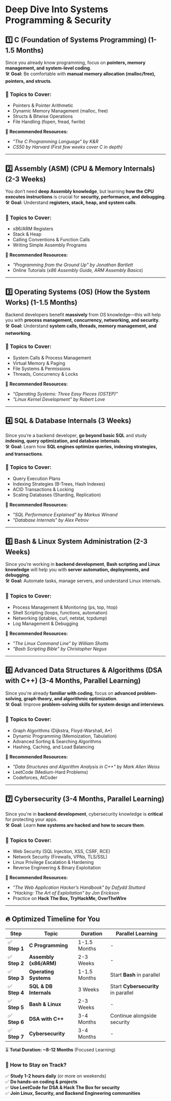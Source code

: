 # Deep Dive Into Systems Programming & Security

## 1️⃣ C (Foundation of Systems Programming) (1-1.5 Months)

Since you already know programming, focus on **pointers, memory management, and system-level coding**.  
🛠 **Goal:** Be comfortable with **manual memory allocation (malloc/free), pointers, and structs**.

### 🔹 Topics to Cover:

- Pointers & Pointer Arithmetic
- Dynamic Memory Management (malloc, free)
- Structs & Bitwise Operations
- File Handling (fopen, fread, fwrite)

📖 **Recommended Resources:**

- _"The C Programming Language" by K&R_
- _CS50 by Harvard (First few weeks cover C in depth)_

---

## 2️⃣ Assembly (ASM) (CPU & Memory Internals) (2-3 Weeks)

You don’t need **deep Assembly knowledge**, but learning **how the CPU executes instructions** is crucial for **security, performance, and debugging**.  
🛠 **Goal:** Understand **registers, stack, heap, and system calls**.

### 🔹 Topics to Cover:

- x86/ARM Registers
- Stack & Heap
- Calling Conventions & Function Calls
- Writing Simple Assembly Programs

📖 **Recommended Resources:**

- _"Programming from the Ground Up" by Jonathan Bartlett_
- Online Tutorials (_x86 Assembly Guide, ARM Assembly Basics_)

---

## 3️⃣ Operating Systems (OS) (How the System Works) (1-1.5 Months)

Backend developers benefit **massively** from OS knowledge—this will help you with **process management, concurrency, networking, and security**.  
🛠 **Goal:** Understand **system calls, threads, memory management, and networking**.

### 🔹 Topics to Cover:

- System Calls & Process Management
- Virtual Memory & Paging
- File Systems & Permissions
- Threads, Concurrency & Locks

📖 **Recommended Resources:**

- _"Operating Systems: Three Easy Pieces (OSTEP)"_
- _"Linux Kernel Development" by Robert Love_

---

## 4️⃣ SQL & Database Internals (3 Weeks)

Since you’re a backend developer, **go beyond basic SQL** and study **indexing, query optimization, and database internals**.  
🛠 **Goal:** Learn how **SQL engines optimize queries, indexing strategies, and transactions**.

### 🔹 Topics to Cover:

- Query Execution Plans
- Indexing Strategies (B-Trees, Hash Indexes)
- ACID Transactions & Locking
- Scaling Databases (Sharding, Replication)

📖 **Recommended Resources:**

- _"SQL Performance Explained" by Markus Winand_
- _"Database Internals" by Alex Petrov_

---

## 5️⃣ Bash & Linux System Administration (2-3 Weeks)

Since you’re working in **backend development**, **Bash scripting and Linux knowledge** will help you with **server automation, deployments, and debugging**.  
🛠 **Goal:** Automate tasks, manage servers, and understand Linux internals.

### 🔹 Topics to Cover:

- Process Management & Monitoring (ps, top, htop)
- Shell Scripting (loops, functions, automation)
- Networking (iptables, curl, netstat, tcpdump)
- Log Management & Debugging

📖 **Recommended Resources:**

- _"The Linux Command Line" by William Shotts_
- _"Bash Scripting Bible" by Christopher Negus_

---

## 6️⃣ Advanced Data Structures & Algorithms (DSA with C++) (3-4 Months, Parallel Learning)

Since you're already **familiar with coding**, focus on **advanced problem-solving, graph theory, and algorithmic optimization**.  
🛠 **Goal:** Improve **problem-solving skills for system design and interviews**.

### 🔹 Topics to Cover:

- Graph Algorithms (Dijkstra, Floyd-Warshall, A\*)
- Dynamic Programming (Memoization, Tabulation)
- Advanced Sorting & Searching Algorithms
- Hashing, Caching, and Load Balancing

📖 **Recommended Resources:**

- _"Data Structures and Algorithm Analysis in C++" by Mark Allen Weiss_
- LeetCode (Medium-Hard Problems)
- Codeforces, AtCoder

---

## 7️⃣ Cybersecurity (3-4 Months, Parallel Learning)

Since you're in **backend development**, cybersecurity knowledge is **critical** for protecting your apps.  
🛠 **Goal:** Learn **how systems are hacked and how to secure them**.

### 🔹 Topics to Cover:

- Web Security (SQL Injection, XSS, CSRF, RCE)
- Network Security (Firewalls, VPNs, TLS/SSL)
- Linux Privilege Escalation & Hardening
- Reverse Engineering & Binary Exploitation

📖 **Recommended Resources:**

- _"The Web Application Hacker’s Handbook" by Dafydd Stuttard_
- _"Hacking: The Art of Exploitation" by Jon Erickson_
- Practice on **Hack The Box, TryHackMe, OverTheWire**

---

## 🔥 **Optimized Timeline for You**

| Step          | Topic                  | Duration     | Parallel Learning                   |
| ------------- | ---------------------- | ------------ | ----------------------------------- |
| ✅ **Step 1** | **C Programming**      | 1-1.5 Months | -                                   |
| ✅ **Step 2** | **Assembly (x86/ARM)** | 2-3 Weeks    | -                                   |
| ✅ **Step 3** | **Operating Systems**  | 1-1.5 Months | Start **Bash** in parallel          |
| ✅ **Step 4** | **SQL & DB Internals** | 3 Weeks      | Start **Cybersecurity** in parallel |
| ✅ **Step 5** | **Bash & Linux**       | 2-3 Weeks    | -                                   |
| ✅ **Step 6** | **DSA with C++**       | 3-4 Months   | Continue alongside security         |
| ✅ **Step 7** | **Cybersecurity**      | 3-4 Months   | -                                   |

⏳ **Total Duration: ~8-12 Months** (Focused Learning)

### 🎯 **How to Stay on Track?**

✅ **Study 1-2 hours daily** (or more on weekends)  
✅ **Do hands-on coding & projects**  
✅ **Use LeetCode for DSA & Hack The Box for security**  
✅ **Join Linux, Security, and Backend Engineering communities**
